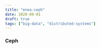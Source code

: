 ```yaml
---
title: "enea-ceph"
date: 2020-09-01
draft: true
tags: ["big-data", "distributed-systems"]
---
```


### Ceph
